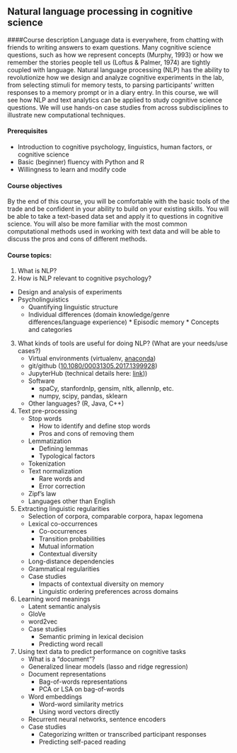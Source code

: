 ## Natural language processing in cognitive science

####Course description
Language data is everywhere, from chatting with friends to writing answers to exam questions. Many cognitive science questions, such as how we represent concepts (Murphy, 1993)  or how we remember the stories people tell us (Loftus & Palmer, 1974)  are tightly coupled with language. Natural language processing (NLP) has the ability to revolutionize how we design and analyze cognitive experiments in the lab, from selecting stimuli for memory tests, to parsing participants’ written responses to a memory prompt or in a diary entry. In this course, we will see how NLP and text analytics can be applied to study cognitive science questions. We will use hands-on case studies from across subdisciplines to illustrate new computational techniques. 

#### Prerequisites
- Introduction to cognitive psychology, linguistics, human factors, or cognitive science
- Basic (beginner) fluency with Python and R
- Willingness to learn and modify code

#### Course objectives
By the end of this course, you will be comfortable with the basic tools of the trade and be confident in your ability to build on your existing skills. You will be able to take a text-based data set and apply it to questions in cognitive science. You will also be more familiar with the most common computational methods used in working with text data and will be able to discuss the pros and cons of different methods.

#### Course topics:

1.	What is NLP?
2.	How is NLP relevant to cognitive psychology?
  *  Design and analysis of experiments
  *  Psycholinguistics
		*  Quantifying linguistic structure
		*  Individual differences (domain knowledge/genre differences/language experience)
	*  Episodic memory
	*  Concepts and categories
3.	What kinds of tools are useful for doing NLP? (What are your needs/use cases?)
	* Virtual environments (virtualenv, [anaconda](mailto:https://medium.com/dunder-data/anaconda-is-bloated-set-up-a-lean-robust-data-science-environment-with-miniconda-and-conda-forge-b48e1ac11646))
	* git/github ([10.1080/00031305.2017.1399928](https://dx.doi.org/10.1080/00031305.2017.1399928]))
	* JupyterHub (technical details here: [link](mailto:https://jupyterhub.readthedocs.io/en/stable/)))
	* Software
		* spaCy, stanfordnlp, gensim, nltk, allennlp, etc.
		* numpy, scipy, pandas, sklearn
	* Other languages? (R, Java, C++)
4.	Text pre-processing
	* Stop words
	  * How to identify and define stop words
	  * Pros and cons of removing them
	* Lemmatization
		* Defining lemmas
		* Typological factors
	* Tokenization
	* Text normalization
		* Rare words and <UNK>
		* Error correction
	* Zipf’s law
	* Languages other than English
5.	Extracting linguistic regularities
	* Selection of corpora, comparable corpora, hapax legomena
	* Lexical co-occurrences
		* Co-occurrences
		* Transition probabilities
		* Mutual information
		* Contextual diversity
	* Long-distance dependencies
	* Grammatical regularities
	* Case studies
		* Impacts of contextual diversity on memory
		* Linguistic ordering preferences across domains
6.	Learning word meanings
	* Latent semantic analysis
	* GloVe
	* word2vec
	* Case studies
		* Semantic priming in lexical decision
		* Predicting word recall
7.	Using text data to predict performance on cognitive tasks
	* What is a “document”?
	* Generalized linear models (lasso and ridge regression)
	* Document representations
		* Bag-of-words representations
		* PCA or LSA on bag-of-words
	* Word embeddings
		* Word-word similarity metrics
		* Using word vectors directly
	* Recurrent neural networks, sentence encoders
	* Case studies
		* Categorizing written or transcribed participant responses
		* Predicting self-paced reading
